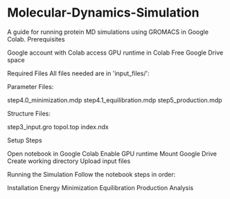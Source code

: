 # Molecular-Dynamics-Simulation

A guide for running protein MD simulations using GROMACS in Google Colab.
Prerequisites

Google account with Colab access
GPU runtime in Colab
Free Google Drive space

Required Files
All files needed are in 'input_files/':

Parameter Files:

step4.0_minimization.mdp
step4.1_equilibration.mdp
step5_production.mdp


Structure Files:

step3_input.gro
topol.top
index.ndx



Setup Steps

Open notebook in Google Colab
Enable GPU runtime
Mount Google Drive
Create working directory
Upload input files

Running the Simulation
Follow the notebook steps in order:

Installation
Energy Minimization
Equilibration
Production
Analysis
